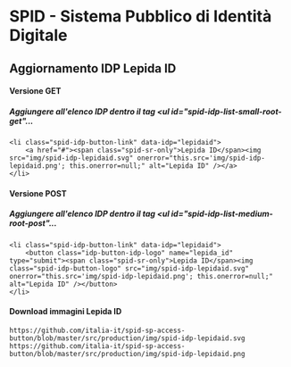 # SPID - Sistema Pubblico di Identità Digitale

## Aggiornamento IDP Lepida ID

#### Versione GET
##### Aggiungere all'elenco IDP dentro il tag <ul id="spid-idp-list-small-root-get"...
```
<li class="spid-idp-button-link" data-idp="lepidaid">
	<a href="#"><span class="spid-sr-only">Lepida ID</span><img src="img/spid-idp-lepidaid.svg" onerror="this.src='img/spid-idp-lepidaid.png'; this.onerror=null;" alt="Lepida ID" /></a>
</li>
```

#### Versione POST
##### Aggiungere all'elenco IDP dentro il tag <ul id="spid-idp-list-medium-root-post"...
```
<li class="spid-idp-button-link" data-idp="lepidaid">
	<button class="idp-button-idp-logo" name="lepida_id" type="submit"><span class="spid-sr-only">Lepida ID</span><img class="spid-idp-button-logo" src="img/spid-idp-lepidaid.svg" onerror="this.src='img/spid-idp-lepidaid.png'; this.onerror=null;" alt="Lepida ID" /></button>
</li>
```

#### Download immagini Lepida ID
```
https://github.com/italia-it/spid-sp-access-button/blob/master/src/production/img/spid-idp-lepidaid.svg
https://github.com/italia-it/spid-sp-access-button/blob/master/src/production/img/spid-idp-lepidaid.png
```
